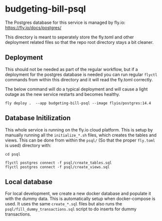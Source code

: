# budgeting-bill-psql

The Postgres database for this service is managed by fly.io: https://fly.io/docs/postgres/

This directory is meant to seperately store the fly.toml and other deployment related files so that the repo root directory stays a bit cleaner.

## Deployment

This should not be needed as part of the regular workflow, but if a deployment for the postgres database is needed you can run regular `flyctl` commands from within this directory and it will read the fly.toml correctly.

The below command will do a typical deployment and will cause a light outage as the new service restarts and becomes healthy.

```
fly deploy .  --app budgeting-bill-psql --image flyio/postgres:14.4
```

## Database Initilization

This whole service is running on the fly.io cloud platform.
This is setup by manually running all the `initialize_*.sh` files, which creates the tables and views.
This can be done from within the `psql/` (So that the proper `fly.toml` is used) directory with:
```
cd psql

flyctl postgres connect -f psql/create_tables.sql
flyctl postgres connect -f psql/create_views.sql
```

## Local database

For local development, we create a new docker database and populate it with the dummy data.
This is automatically setup when docker-compose is used.
It uses the same `create_*.sql` files but also runs the `psql/fill_dummy_transactions.sql` script to do inserts for dummy transactions.

